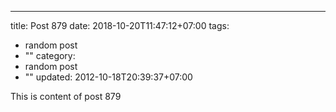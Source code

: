 ---
title: Post 879
date: 2018-10-20T11:47:12+07:00
tags:
  - random post
  - ""
category:
  - random post
  - ""
updated: 2012-10-18T20:39:37+07:00

This is content of post 879